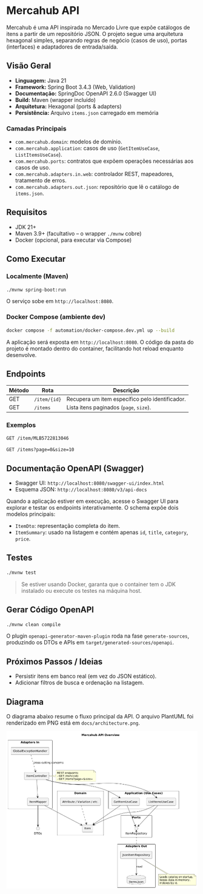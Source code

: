 # Mercahub API

Mercahub é uma API inspirada no Mercado Livre que expõe catálogos de itens a partir de um repositório JSON. O projeto segue uma arquitetura hexagonal simples, separando regras de negócio (casos de uso), portas (interfaces) e adaptadores de entrada/saída.

## Visão Geral

- **Linguagem:** Java 21
- **Framework:** Spring Boot 3.4.3 (Web, Validation)
- **Documentação:** SpringDoc OpenAPI 2.6.0 (Swagger UI)
- **Build:** Maven (wrapper incluído)
- **Arquitetura:** Hexagonal (ports & adapters)
- **Persistência:** Arquivo `items.json` carregado em memória

### Camadas Principais

- `com.mercahub.domain`: modelos de domínio.
- `com.mercahub.application`: casos de uso (`GetItemUseCase`, `ListItemsUseCase`).
- `com.mercahub.ports`: contratos que expõem operações necessárias aos casos de uso.
- `com.mercahub.adapters.in.web`: controlador REST, mapeadores, tratamento de erros.
- `com.mercahub.adapters.out.json`: repositório que lê o catálogo de `items.json`.

## Requisitos

- JDK 21+
- Maven 3.9+ (facultativo – o wrapper `./mvnw` cobre)
- Docker (opcional, para executar via Compose)

## Como Executar

### Localmente (Maven)

```bash
./mvnw spring-boot:run
```

O serviço sobe em `http://localhost:8080`.

### Docker Compose (ambiente dev)

```bash
docker compose -f automation/docker-compose.dev.yml up --build
```

A aplicação será exposta em `http://localhost:8080`. O código da pasta do projeto é montado dentro do container, facilitando hot reload enquanto desenvolve.

## Endpoints

| Método | Rota          | Descrição                                    |
|--------|---------------|----------------------------------------------|
| GET    | `/item/{id}`  | Recupera um item específico pelo identificador. |
| GET    | `/items`      | Lista itens paginados (`page`, `size`).         |

### Exemplos

```
GET /item/MLB5722813046
```

```
GET /items?page=0&size=10
```

## Documentação OpenAPI (Swagger)

- Swagger UI: `http://localhost:8080/swagger-ui/index.html`
- Esquema JSON: `http://localhost:8080/v3/api-docs`

Quando a aplicação estiver em execução, acesse o Swagger UI para explorar e testar os endpoints interativamente. O schema expõe dois modelos principais:

- `ItemDto`: representação completa do item.
- `ItemSummary`: usado na listagem e contém apenas `id`, `title`, `category`, `price`.

## Testes

```bash
./mvnw test
```

> Se estiver usando Docker, garanta que o container tem o JDK instalado ou execute os testes na máquina host.

## Gerar Código OpenAPI

```bash
./mvnw clean compile
```

O plugin `openapi-generator-maven-plugin` roda na fase `generate-sources`, produzindo os DTOs e APIs em `target/generated-sources/openapi`.

## Próximos Passos / Ideias

- Persistir itens em banco real (em vez do JSON estático).
- Adicionar filtros de busca e ordenação na listagem.
 
## Diagrama

O diagrama abaixo resume o fluxo principal da API. O arquivo PlantUML foi renderizado em PNG está em `docs/architecture.png`.

![Arquitetura Mercahub](docs/architecture.png)
